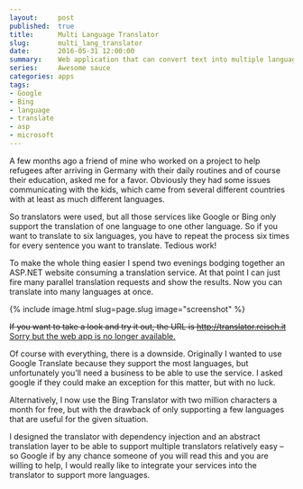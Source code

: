 ```yaml
---
layout:     post
published:  true
title:      Multi Language Translator
slug:       multi_lang_translator
date:       2016-05-31 12:00:00
summary:    Web application that can convert text into multiple languages at once.
series:     Awesome sauce
categories: apps
tags:
- Google
- Bing
- language
- translate
- asp
- microsoft
---
```


A few months ago a friend of mine who worked on a project to help refugees after arriving in Germany with their daily routines and of course their education, asked me for a favor. Obviously they had some issues communicating with the kids, which came from several different countries with at least as much different languages.

So translators were used, but all those services like Google or Bing only support the translation of one language to one other language. So if you want to translate to six languages, you have to repeat the process six times for every sentence you want to translate. Tedious work!

To make the whole thing easier I spend two evenings bodging together an ASP.NET website consuming a translation service. At that point I can just fire many parallel translation requests and show the results. Now you can translate into many languages at once.

{% include image.html slug=page.slug image="screenshot" %}

<del>If you want to take a look and try it out, the URL is http://translator.reisch.it</del>
<ins>Sorry but the web app is no longer available.</ins>

Of course with everything, there is a downside. Originally I wanted to use Google Translate because they support the most languages, but unfortunately you’ll need a business to be able to use the service. I asked google if they could make an exception for this matter, but with no luck.

Alternatively, I now use the Bing Translator with two million characters a month for free, but with the drawback of only supporting a few languages that are useful for the given situation.

I designed the translator with dependency injection and an abstract translation layer to be able to support multiple translators relatively easy – so Google if by any chance someone of you will read this and you are willing to help, I would really like to integrate your services into the translator to support more languages.
